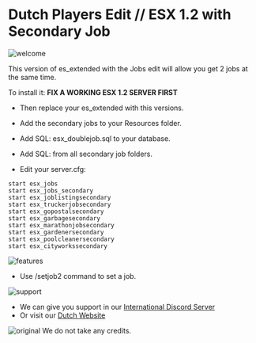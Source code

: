# Dutch Players Edit // ESX 1.2 with Secondary Job
![welcome](https://www.dutch-players.nl/wp-content/uploads/2020/06/dutchplayers_welcome-1024x64.png)

This version of es_extended with the Jobs edit will allow you get 2 jobs at the same time.

To install it:
**FIX A WORKING ESX 1.2 SERVER FIRST**
- Then replace your es_extended with this versions.

- Add the secondary jobs to your Resources folder.

- Add SQL: esx_doublejob.sql to your database.

- Add SQL: from all secondary job folders.

- Edit your server.cfg:
```
start esx_jobs
start esx_jobs_secondary
start esx_joblistingsecondary
start esx_truckerjobsecondary
start esx_gopostalsecondary
start esx_garbagesecondary 
start esx_marathonjobsecondary 
start esx_gardenersecondary 
start esx_poolcleanersecondary 
start esx_cityworkssecondary
```

![features](https://www.dutch-players.nl/wp-content/uploads/2020/06/dutchplayers_features.png)
- Use /setjob2 command to set a job.

![support](https://www.dutch-players.nl/wp-content/uploads/2020/06/dutchplayers_support.png)
- We can give you support in our [International Discord Server](https://www.dutch-players.nl/joindiscord)
- Or visit our [Dutch Website](https://www.dutch-players.nl/)

![original](https://www.dutch-players.nl/wp-content/uploads/2020/06/dutchplayers_original.png)
We do not take any credits.
